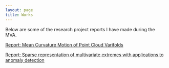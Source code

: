 ```yaml
---
layout: page
title: Works
---
```


Below are some of the research project reports I have made during the MVA.

[Report: Mean Curvature Motion of Point Cloud Varifolds]("assets/pdf/report_GDA_HARDION.pdf")

[Report: Sparse representation of multivariate extremes with applications to
anomaly detection]("assets/pdf/report_EVT_HARDION.pdf")
